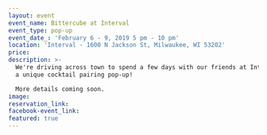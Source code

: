 ```yaml
---
layout: event
event_name: Bittercube at Interval
event_type: pop-up
event_date_: 'February 6 - 9, 2019 5 pm - 10 pm'
location: 'Interval - 1600 N Jackson St, Milwaukee, WI 53202'
price:
description: >-
  We're driving across town to spend a few days with our friends at Interval for
  a unique cocktail pairing pop-up!

  More details coming soon.
image:
reservation_link:
facebook-event_link:
featured: true
---
```



